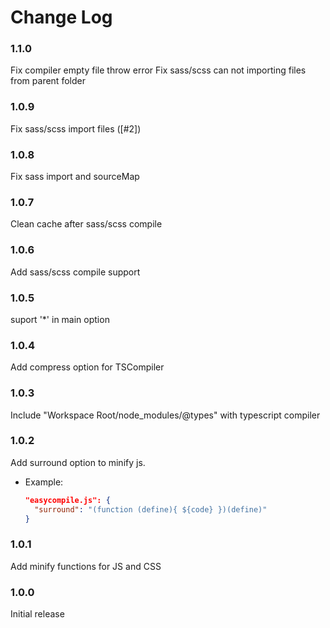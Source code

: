 # Change Log
### 1.1.0
Fix compiler empty file throw error
Fix sass/scss can not importing files from parent folder

### 1.0.9
Fix sass/scss import files ([#2])

### 1.0.8
Fix sass import and sourceMap

### 1.0.7
Clean cache after sass/scss compile

### 1.0.6
Add sass/scss compile support

### 1.0.5
suport '*' in main option

### 1.0.4
Add compress option for TSCompiler

### 1.0.3
Include "Workspace Root/node_modules/@types" with typescript compiler

### 1.0.2

Add surround option to minify js.
  * Example:
    ```json
    "easycompile.js": {
      "surround": "(function (define){ ${code} })(define)"
    }
    ```

### 1.0.1

Add minify functions for JS and CSS

### 1.0.0

Initial release

